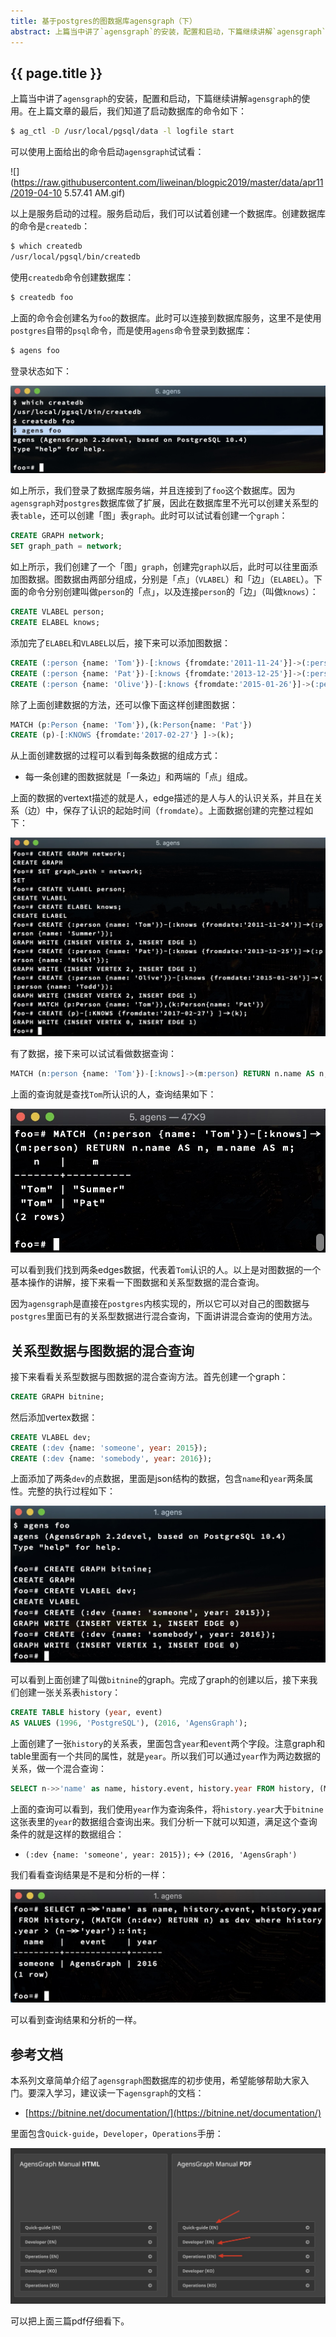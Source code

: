 ```yaml
---
title: 基于postgres的图数据库agensgraph（下）
abstract: 上篇当中讲了`agensgraph`的安装，配置和启动，下篇继续讲解`agensgraph`的使用。
---
```


## {{ page.title }}

上篇当中讲了`agensgraph`的安装，配置和启动，下篇继续讲解`agensgraph`的使用。在上篇文章的最后，我们知道了启动数据库的命令如下：

```bash
$ ag_ctl -D /usr/local/pgsql/data -l logfile start
```

可以使用上面给出的命令启动`agensgraph`试试看：

![](https://raw.githubusercontent.com/liweinan/blogpic2019/master/data/apr11/2019-04-10 5.57.41 AM.gif)

以上是服务启动的过程。服务启动后，我们可以试着创建一个数据库。创建数据库的命令是`createdb`：

```bash
$ which createdb
/usr/local/pgsql/bin/createdb
```

使用`createdb`命令创建数据库：

```bash
$ createdb foo
```

上面的命令会创建名为`foo`的数据库。此时可以连接到数据库服务，这里不是使用`postgres`自带的`psql`命令，而是使用`agens`命令登录到数据库：

```bash
$ agens foo
```

登录状态如下：

![](https://raw.githubusercontent.com/liweinan/blogpic2019/master/data/apr11/C6A67FCD-0A7A-4A9C-BA2E-68E2E0699154.png)

如上所示，我们登录了数据库服务端，并且连接到了`foo`这个数据库。因为`agensgraph`对`postgres`数据库做了扩展，因此在数据库里不光可以创建关系型的表`table`，还可以创建「图」表`graph`。此时可以试试看创建一个`graph`：

```sql
CREATE GRAPH network;
SET graph_path = network;
```

如上所示，我们创建了一个「图」`graph`，创建完`graph`以后，此时可以往里面添加图数据。图数据由两部分组成，分别是「点」（`VLABEL`）和「边」（`ELABEL`）。下面的命令分别创建叫做`person`的「点」，以及连接`person`的「边」（叫做`knows`）：

```sql
CREATE VLABEL person;
CREATE ELABEL knows;
```

添加完了`ELABEL`和`VLABEL`以后，接下来可以添加图数据：

```sql
CREATE (:person {name: 'Tom'})-[:knows {fromdate:'2011-11-24'}]->(:person {name: 'Summer'});
CREATE (:person {name: 'Pat'})-[:knows {fromdate:'2013-12-25'}]->(:person {name: 'Nikki'});
CREATE (:person {name: 'Olive'})-[:knows {fromdate:'2015-01-26'}]->(:person {name: 'Todd'});
```

除了上面创建数据的方法，还可以像下面这样创建图数据：

```sql
MATCH (p:Person {name: 'Tom'}),(k:Person{name: 'Pat'}) 
CREATE (p)-[:KNOWS {fromdate:'2017-02-27'} ]->(k);
```

从上面创建数据的过程可以看到每条数据的组成方式：

* 每一条创建的图数据就是「一条边」和两端的「点」组成。

上面的数据的vertext描述的就是人，edge描述的是人与人的认识关系，并且在关系（边）中，保存了认识的起始时间（`fromdate`）。上面数据创建的完整过程如下：

![](https://raw.githubusercontent.com/liweinan/blogpic2019/master/data/apr11/06061921-B69C-46F4-9441-91C5EFB1FC41.png)

有了数据，接下来可以试试看做数据查询：

```sql
MATCH (n:person {name: 'Tom'})-[:knows]->(m:person) RETURN n.name AS n, m.name AS m;
```

上面的查询就是查找`Tom`所认识的人，查询结果如下：

![](https://raw.githubusercontent.com/liweinan/blogpic2019/master/data/apr11/259F3530-D2EC-4A0F-AA50-E1FD4D7D29C5.png)

可以看到我们找到两条edges数据，代表着`Tom`认识的人。以上是对图数据的一个基本操作的讲解，接下来看一下图数据和关系型数据的混合查询。

因为`agensgraph`是直接在`postgres`内核实现的，所以它可以对自己的图数据与`postgres`里面已有的关系型数据进行混合查询，下面讲讲混合查询的使用方法。

## 关系型数据与图数据的混合查询

接下来看看关系型数据与图数据的混合查询方法。首先创建一个graph：

```sql
CREATE GRAPH bitnine;
```

然后添加vertex数据：

```sql
CREATE VLABEL dev;
CREATE (:dev {name: 'someone', year: 2015});
CREATE (:dev {name: 'somebody', year: 2016});
```

上面添加了两条`dev`的点数据，里面是json结构的数据，包含`name`和`year`两条属性。完整的执行过程如下：

![](https://raw.githubusercontent.com/liweinan/blogpic2019/master/data/apr11/65125732-070D-4CD1-ABE5-FCEC50396615.png)

可以看到上面创建了叫做`bitnine`的graph。完成了graph的创建以后，接下来我们创建一张关系表`history`：

```sql
CREATE TABLE history (year, event)
AS VALUES (1996, 'PostgreSQL'), (2016, 'AgensGraph');
```

上面创建了一张`history`的关系表，里面包含`year`和`event`两个字段。注意graph和table里面有一个共同的属性，就是`year`。所以我们可以通过`year`作为两边数据的关系，做一个混合查询：

```sql
SELECT n->>'name' as name, history.event, history.year FROM history, (MATCH (n:dev) RETURN n) as dev where history.year > (n->>'year')::int; 
```

上面的查询可以看到，我们使用`year`作为查询条件，将`history.year`大于`bitnine`这张表里的`year`的数据组合查询出来。我们分析一下就可以知道，满足这个查询条件的就是这样的数据组合：

* `(:dev {name: 'someone', year: 2015});` <-> `(2016, 'AgensGraph')`

我们看看查询结果是不是和分析的一样：

![](https://raw.githubusercontent.com/liweinan/blogpic2019/master/data/apr11/6AEA0AB4-93E4-4E03-A3DD-8BB7141AE292.png)

可以看到查询结果和分析的一样。

## 参考文档

本系列文章简单介绍了`agensgraph`图数据库的初步使用，希望能够帮助大家入门。要深入学习，建议读一下`agensgraph`的文档：

* [https://bitnine.net/documentation/](https://bitnine.net/documentation/) 

里面包含`Quick-guide`，`Developer`，`Operations`手册：

![](https://raw.githubusercontent.com/liweinan/blogpic2019/master/data/apr11/5AFD990E-68B7-428D-A2E4-5B3F97E7B03D.png)

可以把上面三篇pdf仔细看下。


